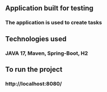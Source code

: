 ## Application built for testing

### The application is used to create tasks

## Technologies used

### JAVA 17, Maven, Spring-Boot, H2

## To run the project

### http://localhost:8080/